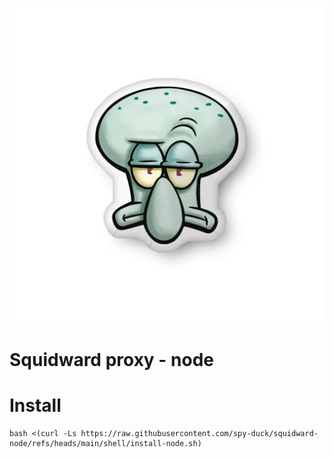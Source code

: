 ![plot](./logo.webp)
# Squidward proxy - node

# Install
```shell
bash <(curl -Ls https://raw.githubusercontent.com/spy-duck/squidward-node/refs/heads/main/shell/install-node.sh)
```